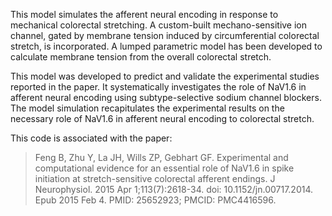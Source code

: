 This model simulates the afferent neural encoding in response to 
mechanical colorectal stretching. A custom-built mechano-sensitive ion 
channel, gated by membrane tension induced by circumferential colorectal 
stretch, is incorporated. A lumped parametric model has been developed to 
calculate membrane tension from the overall colorectal stretch.

This model was developed to predict and validate the experimental studies 
reported in the paper. It systematically investigates the role of NaV1.6 
in afferent neural encoding using subtype-selective sodium channel 
blockers. The model simulation recapitulates the experimental results on 
the necessary role of NaV1.6 in afferent neural encoding to colorectal 
stretch.

This code is associated with the paper:

> Feng B, Zhu Y, La JH, Wills ZP, Gebhart GF. Experimental and 
> computational evidence for an essential role of NaV1.6 in spike initiation 
> at stretch-sensitive colorectal afferent endings. J Neurophysiol. 2015 
> Apr 1;113(7):2618-34. doi: 10.1152/jn.00717.2014. Epub 2015 Feb 4. 
> PMID: 25652923; PMCID: PMC4416596.

